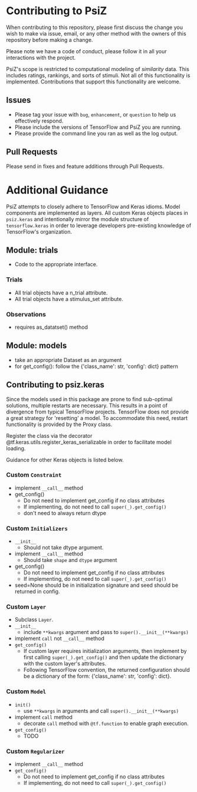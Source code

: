 # Contributing to PsiZ

When contributing to this repository, please first discuss the change you wish to make via issue, email, or any other method with the owners of this repository before making a change.

Please note we have a code of conduct, please follow it in all your interactions with the project.

PsiZ's scope is restricted to computational modeling of *similarity* data. This includes ratings, rankings, and sorts of stimuli. Not all of this functionality is implemented. Contributions that support this functionality are welcome.

## Issues
* Please tag your issue with `bug`, `enhancement`, or `question` to help us effectively respond.
* Please include the versions of TensorFlow and PsiZ you are running.
* Please provide the command line you ran as well as the log output.

## Pull Requests

Please send in fixes and feature additions through Pull Requests.

# Additional Guidance

PsiZ attempts to closely adhere to TensorFlow and Keras idioms. Model components are implemented as layers. All custom Keras objects places in `psiz.keras` and intentionally mirror the module structure of `tensorflow.keras` in order to leverage developers pre-existing knowledge of TensorFlow's organization.

## Module: trials
* Code to the appropriate interface.

### Trials
* All trial objects have a n_trial attribute.
* All trial objects have a stimulus_set attribute.

### Observations
* requires as_datatset() method


## Module: models
* take an appropriate Dataset as an argument
* for get_config(): follow the {'class_name': str, 'config': dict} pattern

## Contributing to psiz.keras

Since the models used in this package are prone to find sub-optimal solutions, multiple restarts are necessary. This results in a point of divergence from typical TensorFlow projects. TensorFlow does not provide a great strategy for 'resetting' a model. To accommodate this need, restart functionality is provided by the Proxy class.

Register the class via the decorator @tf.keras.utils.register_keras_serializable in order to facilitate model loading.

Guidance for other Keras objects is listed below.

### Custom `Constraint`
* implement `__call__` method
* get_config()
    * Do not need to implement get_config if no class attributes
    * If implementing, do not need to call `super(_).get_config()`
    * don't need to always return dtype

### Custom `Initializers`
* `__init__`
    * Should not take dtype argument.
* implement `__call__` method
    * Should take `shape` and `dtype` argument
* get_config()
    * Do not need to implement get_config if no class attributes
    * If implementing, do not need to call `super(_).get_config()`
* seed=None should be in initialization signature and seed should be returned in config.


### Custom `Layer`
* Subclass `Layer`.
* `__init__`
    * include `**kwargs` argument and pass to `super().__init__(**kwargs)`
* implement `call` not `__call__` method
* `get_config()`
    * If custom layer requires initialization arguments, then implement by first calling `super(_).get_config()` and then update the dictionary with the custom layer's attributes.
    * Following TensorFlow convention, the returned configuration should be a dictionary of the form: {'class_name': str, 'config': dict}.

### Custom `Model`
* `init()`
    * use `**kwargs` in arguments and call `super().__init__(**kwargs)`
* implement `call` method
    * decorate `call` method with `@tf.function` to enable graph execution.
* `get_config()`
    * TODO

### Custom `Regularizer`
* implement `__call__` method
* `get_config()`
    * Do not need to implement get_config if no class attributes
    * If implementing, do not need to call `super(_).get_config()`
